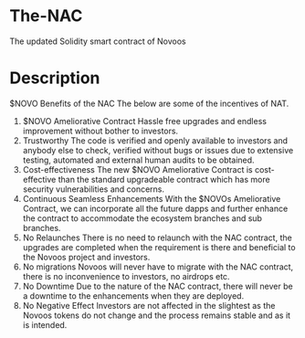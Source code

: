 # The-NAC
The updated Solidity smart contract of Novoos

# Description
$NOVO Benefits of the NAC
The below are some of the incentives of NAT.
1. $NOVO Ameliorative Contract
Hassle free upgrades and endless improvement without bother to investors.
2. Trustworthy
The code is verified and openly available to investors and anybody else to check, verified without bugs or issues due to extensive testing, automated and external human audits to be obtained.
3. Cost-effectiveness 
The new $NOVO Ameliorative Contract is cost-effective than the standard upgradeable contract which has more security vulnerabilities and concerns.
4. Continuous Seamless Enhancements
With the $NOVOs Ameliorative Contract, we can incorporate all the future dapps and further enhance the contract to accommodate the ecosystem branches and sub branches.
5. No Relaunches
There is no need to relaunch with the NAC contract, the upgrades are completed when the requirement is there and beneficial to the Novoos project and investors.
6. No migrations
Novoos will never have to migrate with the NAC contract, there is no inconvenience to investors, no airdrops etc.
7. No Downtime
Due to the nature of the NAC contract, there will never be a downtime to the enhancements when they are deployed.
8. No Negative Effect
Investors are not affected in the slightest as the Novoos tokens do not change and the process remains stable and as it is intended. 
